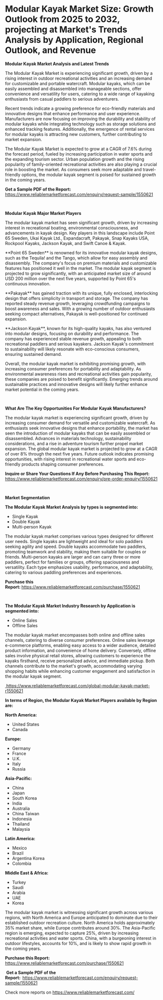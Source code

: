 <p><h1>Modular Kayak Market Size: Growth Outlook from 2025 to 2032, projecting at Market's Trends Analysis by Application, Regional Outlook, and Revenue</h1></p><p><strong>Modular Kayak Market Analysis and Latest Trends</strong></p>
<p><p>The Modular Kayak Market is experiencing significant growth, driven by a rising interest in outdoor recreational activities and an increasing demand for customizable and portable watercraft. Modular kayaks, which can be easily assembled and disassembled into manageable sections, offer convenience and versatility for users, catering to a wide range of kayaking enthusiasts from casual paddlers to serious adventurers. </p><p>Recent trends indicate a growing preference for eco-friendly materials and innovative designs that enhance performance and user experience. Manufacturers are now focusing on improving the durability and stability of modular kayaks while integrating technology such as storage solutions and enhanced tracking features. Additionally, the emergence of rental services for modular kayaks is attracting new customers, further contributing to market expansion.</p><p>The Modular Kayak Market is expected to grow at a CAGR of 7.6% during the forecast period, fueled by increasing participation in water sports and the expanding tourism sector. Urban population growth and the rising popularity of family-oriented recreational activities are also playing a crucial role in boosting the market. As consumers seek more adaptable and travel-friendly options, the modular kayak segment is poised for sustained growth in the coming years.</p></p>
<p><strong>Get a Sample PDF of the Report:&nbsp;</strong> <a href="https://www.reliablemarketforecast.com/enquiry/request-sample/1550621?utm_campaign=2193&utm_medium=2&utm_source=Github&utm_content=ia&utm_term=06022025&utm_id=modular-kayak">https://www.reliablemarketforecast.com/enquiry/request-sample/1550621</a></p>
<p>&nbsp;</p>
<p><strong>Modular Kayak Major Market Players</strong></p>
<p><p>The modular kayak market has seen significant growth, driven by increasing interest in recreational boating, environmental consciousness, and advancements in kayak design. Key players in this landscape include Point 65 Sweden, Ukai Kayak Ltd., Expandacraft, Pakayak, Snap Kayaks USA, Rockpool Kayaks, Jackson Kayak, and Swift Canoe & Kayak.</p><p>**Point 65 Sweden** is renowned for its innovative modular kayak designs, such as the Tequila! and the Tango, which allow for easy assembly and disassembly. The company's focus on premium materials and customizable features has positioned it well in the market. The modular kayak segment is projected to grow significantly, with an anticipated market size of around USD 200 million over the next five years, supported by Point 65's continuous innovation.</p><p>**Pakayak** has gained traction with its unique, fully enclosed, interlocking design that offers simplicity in transport and storage. The company has reported steady revenue growth, leveraging crowdfunding campaigns to boost awareness and sales. With a growing number of outdoor enthusiasts seeking compact alternatives, Pakayak is well-positioned for continued expansion.</p><p>**Jackson Kayak**, known for its high-quality kayaks, has also ventured into modular designs, focusing on durability and performance. The company has experienced stable revenue growth, appealing to both recreational paddlers and serious kayakers. Jackson Kayak's commitment to sustainability will likely resonate with eco-conscious consumers, ensuring sustained demand.</p><p>Overall, the modular kayak market is exhibiting promising growth, with increasing consumer preferences for portability and adaptability. As environmental awareness rises and recreational activities gain popularity, these companies are poised to benefit significantly. Emerging trends around sustainable practices and innovative designs will likely further enhance market potential in the coming years.</p></p>
<p>&nbsp;</p>
<p><strong>What Are The Key Opportunities For Modular Kayak Manufacturers?</strong></p>
<p><p>The modular kayak market is experiencing significant growth, driven by increasing consumer demand for versatile and customizable watercraft. As enthusiasts seek innovative designs that enhance portability, the market has seen the introduction of modular kayaks that can be easily assembled or disassembled. Advances in materials technology, sustainability considerations, and a rise in adventure tourism further propel market expansion. The global modular kayak market is projected to grow at a CAGR of over 8% through the next five years. Future outlook indicates promising opportunities, with rising interest in recreational water sports and eco-friendly products shaping consumer preferences.</p></p>
<p><strong>Inquire or Share Your Questions If Any Before Purchasing This Report:</strong> <a href="https://www.reliablemarketforecast.com/enquiry/pre-order-enquiry/1550621?utm_campaign=2193&utm_medium=2&utm_source=Github&utm_content=ia&utm_term=06022025&utm_id=modular-kayak">https://www.reliablemarketforecast.com/enquiry/pre-order-enquiry/1550621</a></p>
<p>&nbsp;</p>
<p><strong>Market Segmentation</strong></p>
<p><strong>The Modular Kayak Market Analysis by types is segmented into:</strong></p>
<p><ul><li>Single Kayak</li><li>Double Kayak</li><li>Multi-person Kayak</li></ul></p>
<p><p>The modular kayak market comprises various types designed for different user needs. Single kayaks are lightweight and ideal for solo paddlers seeking agility and speed. Double kayaks accommodate two paddlers, promoting teamwork and stability, making them suitable for couples or friends. Multi-person kayaks are larger and can carry three or more paddlers, perfect for families or groups, offering spaciousness and versatility. Each type emphasizes usability, performance, and adaptability, catering to various paddling preferences and experiences.</p></p>
<p><strong>Purchase this Report:&nbsp;</strong><a href="https://www.reliablemarketforecast.com/purchase/1550621?utm_campaign=2193&utm_medium=2&utm_source=Github&utm_content=ia&utm_term=06022025&utm_id=modular-kayak">https://www.reliablemarketforecast.com/purchase/1550621</a></p>
<p>&nbsp;</p>
<p><strong>The Modular Kayak Market Industry Research by Application is segmented into:</strong></p>
<p><ul><li>Online Sales</li><li>Offline Sales</li></ul></p>
<p><p>The modular kayak market encompasses both online and offline sales channels, catering to diverse consumer preferences. Online sales leverage e-commerce platforms, enabling easy access to a wider audience, detailed product information, and convenience of home delivery. Conversely, offline sales involve physical retail stores, allowing customers to experience the kayaks firsthand, receive personalized advice, and immediate pickup. Both channels contribute to the market's growth, accommodating varying shopping habits while enhancing customer engagement and satisfaction in the modular kayak segment.</p></p>
<p><a href="https://www.reliablemarketforecast.com/global-modular-kayak-market-r1550621?utm_campaign=2193&utm_medium=2&utm_source=Github&utm_content=ia&utm_term=06022025&utm_id=modular-kayak">&nbsp;https://www.reliablemarketforecast.com/global-modular-kayak-market-r1550621</a></p>
<p><strong>In terms of Region, the Modular Kayak Market Players available by Region are:</strong></p>
<p>
    <p> <strong> North America: </strong>
        <ul>
            <li>United States</li>
            <li>Canada</li>
        </ul>
        </p> 
    <p> <strong> Europe: </strong>
        <ul>
            <li>Germany</li>
            <li>France</li>
            <li>U.K.</li>
            <li>Italy</li>
            <li>Russia</li>
        </ul>
        </p> 
    <p> <strong> Asia-Pacific: </strong>
        <ul>
            <li>China</li>
            <li>Japan</li>
            <li>South Korea</li>
            <li>India</li>
            <li>Australia</li>
            <li>China Taiwan</li>
            <li>Indonesia</li>
            <li>Thailand</li>
            <li>Malaysia</li>
        </ul>
        </p> 
    <p> <strong> Latin America: </strong>
        <ul>
            <li>Mexico</li>
            <li>Brazil</li>
            <li>Argentina Korea</li>
            <li>Colombia</li>
        </ul>
        </p> 
    <p> <strong> Middle East & Africa: </strong>
        <ul>
            <li>Turkey</li>
            <li>Saudi</li>
            <li>Arabia</li>
            <li>UAE</li>
            <li>Korea</li>
        </ul>
    </p>
    </p>
<p><p>The modular kayak market is witnessing significant growth across various regions, with North America and Europe anticipated to dominate due to their established outdoor recreation culture. North America holds approximately 35% market share, while Europe contributes around 30%. The Asia-Pacific region is emerging, expected to capture 25%, driven by increasing recreational activities and water sports. China, with a burgeoning interest in outdoor lifestyles, accounts for 10%, and is likely to show rapid growth in the coming years.</p></p>
<p><strong>Purchase this Report: </strong><a href="https://www.reliablemarketforecast.com/purchase/1550621?utm_campaign=2193&utm_medium=2&utm_source=Github&utm_content=ia&utm_term=06022025&utm_id=modular-kayak">https://www.reliablemarketforecast.com/purchase/1550621</a></p>
<p>&nbsp;<strong>Get a Sample PDF of the Report:&nbsp;&nbsp;</strong><a href="https://www.reliablemarketforecast.com/enquiry/request-sample/1550621?utm_campaign=2193&utm_medium=2&utm_source=Github&utm_content=ia&utm_term=06022025&utm_id=modular-kayak">https://www.reliablemarketforecast.com/enquiry/request-sample/1550621</a></p>
<p><strong></strong></p>
<p>Check more reports on <a href="https://www.reliablemarketforecast.com/?utm_campaign=2193&utm_medium=2&utm_source=Github&utm_content=ia&utm_term=06022025&utm_id=modular-kayak">https://www.reliablemarketforecast.com/</a></p>